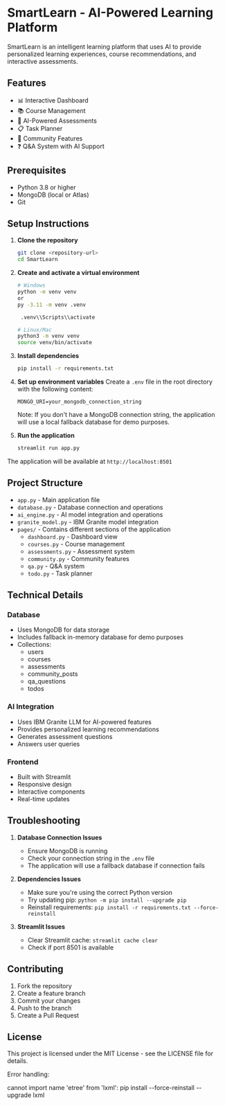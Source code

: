 # SmartLearn - AI-Powered Learning Platform

SmartLearn is an intelligent learning platform that uses AI to provide personalized learning experiences, course recommendations, and interactive assessments.

## Features

- 📊 Interactive Dashboard
- 📚 Course Management
- 📝 AI-Powered Assessments
- 📋 Task Planner
- 👥 Community Features
- ❓ Q&A System with AI Support

## Prerequisites

- Python 3.8 or higher
- MongoDB (local or Atlas)
- Git

## Setup Instructions

1. **Clone the repository**
   ```bash
   git clone <repository-url>
   cd SmartLearn
   ```

2. **Create and activate a virtual environment**
   ```bash
   # Windows
   python -m venv venv 
   or 
   py -3.11 -m venv .venv

    .venv\\Scripts\\activate

   # Linux/Mac
   python3 -m venv venv
   source venv/bin/activate
   ```

3. **Install dependencies**
   ```bash
   pip install -r requirements.txt
   ```

4. **Set up environment variables**
   Create a `.env` file in the root directory with the following content:
   ```
   MONGO_URI=your_mongodb_connection_string
   ```
   Note: If you don't have a MongoDB connection string, the application will use a local fallback database for demo purposes.

5. **Run the application**
   ```bash
   streamlit run app.py
   ```

The application will be available at `http://localhost:8501`

## Project Structure

- `app.py` - Main application file
- `database.py` - Database connection and operations
- `ai_engine.py` - AI model integration and operations
- `granite_model.py` - IBM Granite model integration
- `pages/` - Contains different sections of the application
  - `dashboard.py` - Dashboard view
  - `courses.py` - Course management
  - `assessments.py` - Assessment system
  - `community.py` - Community features
  - `qa.py` - Q&A system
  - `todo.py` - Task planner

## Technical Details

### Database
- Uses MongoDB for data storage
- Includes fallback in-memory database for demo purposes
- Collections:
  - users
  - courses
  - assessments
  - community_posts
  - qa_questions
  - todos

### AI Integration
- Uses IBM Granite LLM for AI-powered features
- Provides personalized learning recommendations
- Generates assessment questions
- Answers user queries

### Frontend
- Built with Streamlit
- Responsive design
- Interactive components
- Real-time updates

## Troubleshooting

1. **Database Connection Issues**
   - Ensure MongoDB is running
   - Check your connection string in the `.env` file
   - The application will use a fallback database if connection fails

2. **Dependencies Issues**
   - Make sure you're using the correct Python version
   - Try updating pip: `python -m pip install --upgrade pip`
   - Reinstall requirements: `pip install -r requirements.txt --force-reinstall`

3. **Streamlit Issues**
   - Clear Streamlit cache: `streamlit cache clear`
   - Check if port 8501 is available

## Contributing

1. Fork the repository
2. Create a feature branch
3. Commit your changes
4. Push to the branch
5. Create a Pull Request

## License

This project is licensed under the MIT License - see the LICENSE file for details. 

Error handling:

cannot import name 'etree' from 'lxml':
 pip install --force-reinstall --upgrade lxml